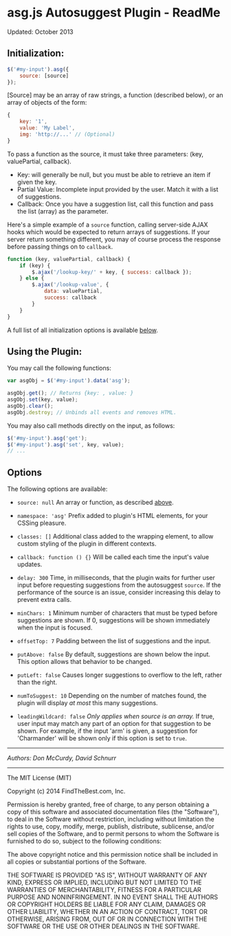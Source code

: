 # asg.js Autosuggest Plugin - ReadMe

Updated: October 2013

## Initialization:

```javascript
$('#my-input').asg({
	source: [source]
});
```

[Source] may be an array of raw strings, a function (described below), or an array of objects of the form: 
```javascript
{
	key: '1', 
	value: 'My Label', 
	img: 'http://...' // (Optional)
}
```

To pass a function as the source, it must take three parameters: (key, valuePartial, callback).

- Key: will generally be null, but you must be able to retrieve an item if given the key.
- Partial Value: Incomplete input provided by the user. Match it with a list of suggestions.
- Callback: Once you have a suggestion list, call this function and pass the list (array) as the parameter.

Here's a simple example of a `source` function, calling server-side AJAX hooks which would be expected to return arrays of suggestions. If your server return something different, you may of course process the response before passing things on to `callback`.

```javascript
function (key, valuePartial, callback) {
	if (key) {
		$.ajax('/lookup-key/' + key, { success: callback });
	} else {
		$.ajax('/lookup-value', {
			data: valuePartial,
			success: callback
		}
	}
}
```

A full list of all initialization options is available 
[below](https://github.com/FindTheBest/all/edit/master/modules/custom/lib_ftb/Autosuggest/README.md#options).


## Using the Plugin:

You may call the following functions:

```javascript
var asgObj = $('#my-input').data('asg');

asgObj.get(); // Returns {key: , value: }
asgObj.set(key, value);
asgObj.clear();
asgObj.destroy; // Unbinds all events and removes HTML.
```

You may also call methods directly on the input, as follows:

```javascript
$('#my-input').asg('get');
$('#my-input').asg('set', key, value);
// ...
```


## Options

The following options are available:

* `source: null` An array or function, as described 
[above](https://github.com/FindTheBest/all/edit/master/modules/custom/lib_ftb/Autosuggest/README.md#initialization).

* `namespace: 'asg'` Prefix added to plugin's HTML elements, for your CSSing pleasure.

* `classes: []` Additional class added to the wrapping element, to allow custom
styling of the plugin in different contexts.

* `callback: function () {}` Will be called each time the input's value updates.

* `delay: 300` Time, in milliseconds, that the plugin waits for further user input
before requesting suggestions from the autosuggest `source`. If the performance of
the source is an issue, consider increasing this delay to prevent extra calls.

* `minChars: 1` Minimum number of characters that must be typed before suggestions
are shown. If 0, suggestions will be shown immediately when the input is focused.

* `offsetTop: 7` Padding between the list of suggestions and the input.

* `putAbove: false` By default, suggestions are shown below the input. This option allows
that behavior to be changed.

* `putLeft: false` Causes longer suggestions to overflow to the left, rather than the right.

* `numToSuggest: 10` Depending on the number of matches found, the plugin will display
*at most* this many suggestions.

* `leadingWildcard: false` *Only applies when source is an array.* If true, user input may
match any part of an option for that suggestion to be shown. For example, if the input 
'arm' is given, a suggestion for 'Charmander' will be shown only if this option is set to `true`.

****

*Authors: Don McCurdy, David Schnurr*

****

The MIT License (MIT)

Copyright (c) 2014 FindTheBest.com, Inc.

Permission is hereby granted, free of charge, to any person obtaining a copy
of this software and associated documentation files (the "Software"), to deal
in the Software without restriction, including without limitation the rights
to use, copy, modify, merge, publish, distribute, sublicense, and/or sell
copies of the Software, and to permit persons to whom the Software is
furnished to do so, subject to the following conditions:

The above copyright notice and this permission notice shall be included in
all copies or substantial portions of the Software.

THE SOFTWARE IS PROVIDED "AS IS", WITHOUT WARRANTY OF ANY KIND, EXPRESS OR
IMPLIED, INCLUDING BUT NOT LIMITED TO THE WARRANTIES OF MERCHANTABILITY,
FITNESS FOR A PARTICULAR PURPOSE AND NONINFRINGEMENT. IN NO EVENT SHALL THE
AUTHORS OR COPYRIGHT HOLDERS BE LIABLE FOR ANY CLAIM, DAMAGES OR OTHER
LIABILITY, WHETHER IN AN ACTION OF CONTRACT, TORT OR OTHERWISE, ARISING FROM,
OUT OF OR IN CONNECTION WITH THE SOFTWARE OR THE USE OR OTHER DEALINGS IN
THE SOFTWARE.
